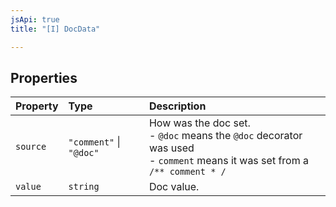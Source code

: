 ```yaml
---
jsApi: true
title: "[I] DocData"

---
```

## Properties

| Property | Type | Description |
| :------ | :------ | :------ |
| `source` | `"comment"` \| `"@doc"` | How was the doc set.<br />- `@doc` means the `@doc` decorator was used<br />- `comment` means it was set from a `/** comment * /` |
| `value` | `string` | Doc value. |

